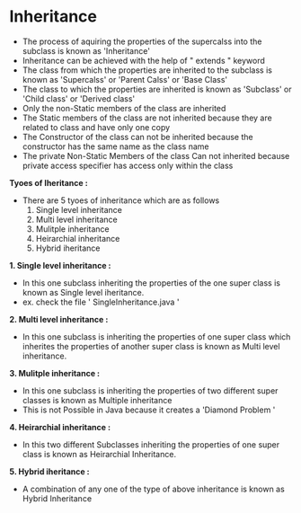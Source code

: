 # Inheritance 

  - The process of aquiring the properties of the supercalss into the subclass is known as 'Inheritance'
  - Inheritance can be achieved with the help of " extends " keyword
  - The class from which the properties are inherited to the subclass is known as 'Supercalss' or 'Parent Calss' or 'Base Class'
  - The class to which the properties are inherited is known as 'Subclass' or 'Child class' or 'Derived class'
  - Only the non-Static members of the class are inherited
  - The Static members of the class are not inherited because they are related to class and have only one copy
  - The Constructor of the class can not be inherited because the constructor has the same name as the class name
  - The private Non-Static Members of the class Can not inherited because private access specifier has access only within the class

**Tyoes of Iheritance :**
  - There are 5 tyoes of inheritance which are as follows
      1. Single level inheritance
      2. Multi level inheritance
      3. Mulitple inheritance
      4. Heirarchial inheritance
      5. Hybrid iheritance
   

**1. Single level inheritance :**
  - In this one subclass inheriting the properties of the one super class is known as Single level iheritance.
  - ex.
    check the file ' SingleInheritance.java '

**2. Multi level inheritance :**
  - In this one subclass is inheriting the properties of one super class which inherites the properties of another super class is known as Multi level inheritance.

**3. Mulitple inheritance :**
  - In this one subclass is inheriting the properties of two different super classes is known as Multiple inheritance
  - This is not Possible in Java because it creates a 'Diamond Problem '

**4. Heirarchial inheritance :**
  - In this two different Subclasses inheriting the properties of one super class is known as Heirarchial Inheritance.

**5. Hybrid iheritance :**
  - A combination of any one of the type of above inheritance is known as Hybrid Inheritance


    
